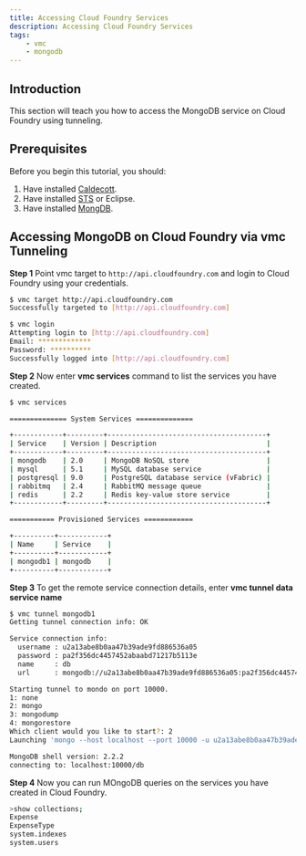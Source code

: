 ```yaml
---
title: Accessing Cloud Foundry Services
description: Accessing Cloud Foundry Services
tags:
    - vmc
    - mongodb
---
```


## Introduction
This section will teach you how to access the MongoDB service on Cloud Foundry using tunneling.

## Prerequisites
Before you begin this tutorial, you should:

1. Have installed [Caldecott](/tools/vmc/caldecott.html).
2. Have installed [STS](http://www.springsource.org/spring-tool-suite-download) or Eclipse.
3. Have installed [MongDB](http://www.mongodb.org/).

## Accessing MongoDB on Cloud Foundry via vmc Tunneling

**Step 1**  Point vmc target to `http://api.cloudfoundry.com` and login to Cloud Foundry using your credentials.

```bash
$ vmc target http://api.cloudfoundry.com
Successfully targeted to [http://api.cloudfoundry.com]

$ vmc login
Attempting login to [http://api.cloudfoundry.com]
Email: *************
Password: **********
Successfully logged into [http://api.cloudfoundry.com]
```

**Step 2** Now enter **vmc services** command to list the services you have created.

```bash
$ vmc services

============== System Services ==============

+------------+---------+---------------------------------------+
| Service    | Version | Description                           |
+------------+---------+---------------------------------------+
| mongodb    | 2.0     | MongoDB NoSQL store                   |
| mysql      | 5.1     | MySQL database service                |
| postgresql | 9.0     | PostgreSQL database service (vFabric) |
| rabbitmq   | 2.4     | RabbitMQ message queue                |
| redis      | 2.2     | Redis key-value store service         |
+------------+---------+---------------------------------------+

=========== Provisioned Services ============

+----------+------------+
| Name     | Service    |
+----------+------------+
| mongodb1 | mongodb    |
+----------+------------+

```

**Step 3** To get the remote service connection details, enter **vmc tunnel data service name**

```bash
$ vmc tunnel mongodb1
Getting tunnel connection info: OK

Service connection info:
  username : u2a13abe8b0aa47b39ade9fd886536a05
  password : pa2f356dc4457452abaabd71217b5113e
  name     : db
  url      : mongodb://u2a13abe8b0aa47b39ade9fd886536a05:pa2f356dc4457452abaabd71217b5113e@xxx.xxx.xxx.xxx:xxxxx/db

Starting tunnel to mondo on port 10000.
1: none
2: mongo
3: mongodump
4: mongorestore
Which client would you like to start?: 2
Launching 'mongo --host localhost --port 10000 -u u2a13abe8b0aa47b39ade9fd886536a05 -p pa2f356dc4457452abaabd71217b5113e db'

MongoDB shell version: 2.2.2
connecting to: localhost:10000/db

```

**Step 4** Now you can run MOngoDB queries on the services you have created in Cloud Foundry.

```bash
>show collections;
Expense
ExpenseType
system.indexes
system.users
```
